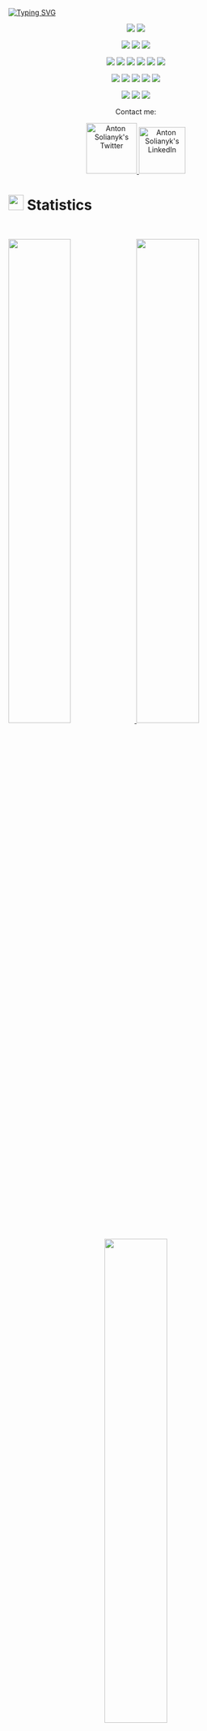 <a href="https://git.io/typing-svg"><img src="https://readme-typing-svg.demolab.com?font=Fira+Code&pause=1000&background=33333300&center=true&width=1000&lines=I+love+coding+;keep+grinding" alt="Typing SVG" /></a>

<p>
<div align="center" target="_blank">
  <img src="https://img.shields.io/twitter/follow/anton_solianyk?style=social">
  <img src="https://img.shields.io/github/followers/antonio-backnotfront?style=social">
</div>
</p>

<p>
<div align="center">
  <img src="https://img.shields.io/badge/JavaScript-000000.svg?style=for-the-badge&logo=javascript&logoColor=F7E017">
  <img src="https://img.shields.io/badge/HTML5-F26624.svg?style=for-the-badge&logo=html5&logoColor=white">
  <img src="https://img.shields.io/badge/CSS-2465F1.svg?style=for-the-badge&logo=CSS3&logoColor=white">
</div>
</p>

<p>
<div align="center">
<img src="https://img.shields.io/badge/React-20232A?style=for-the-badge&logo=react&logoColor=61DAFB">
<img src="https://img.shields.io/badge/React_Router-CA4245?style=for-the-badge&logo=react-router&logoColor=white">
<img src="https://img.shields.io/badge/Redux-593D88?style=for-the-badge&logo=redux&logoColor=white">
<img src="https://img.shields.io/badge/Sass-CC6699?style=for-the-badge&logo=sass&logoColor=white">
<img src="https://img.shields.io/badge/Tailwind_CSS-38B2AC?style=for-the-badge&logo=tailwind-css&logoColor=white">
<img src="https://img.shields.io/badge/Vite-B73BFE?style=for-the-badge&logo=vite&logoColor=FFD62E">
</div>
</p>

<p>
<div align="center">
<img src="https://img.shields.io/badge/Figma-F24E1E?style=for-the-badge&logo=figma&logoColor=white">
  <img src="https://img.shields.io/badge/GitHub-%23121011.svg?style=for-the-badge&logo=github&logoColor=white">
  <img src="https://img.shields.io/badge/Git-%23F05033.svg?style=for-the-badge&logo=git&logoColor=white">
  <img src="https://img.shields.io/badge/Visual%20Studio%20Code-0078d7.svg?style=for-the-badge&logo=visual-studio-code&logoColor=white">
  <img src="https://img.shields.io/badge/-Stackoverflow-FE7A16?style=for-the-badge&logo=stack-overflow&logoColor=white">
</div>
</p>

<p>
<div align="center">
  <img src="https://img.shields.io/badge/Jira-2684FF.svg?style=for-the-badge&logo=Jira&logoColor=white">
  <img src="https://img.shields.io/badge/Notion-%23000000.svg?style=for-the-badge&logo=notion&logoColor=white">
  <img src="https://img.shields.io/badge/Miro-F7C922?style=for-the-badge&logo=Miro&logoColor=050036">
</div>
</p>

<p align="center">Contact me:</p>
<p>
<div align="center">
	<a href="https://twitter.com/anton_solianyk" rel="nofollow">
  		<img alt="Anton Solianyk's Twitter" width="100px" src="https://img.shields.io/badge/LinkedIn-0077B5?style=for-the-badge&logo=linkedin&logoColor=white" style="max-width: 100%;">
	</a>
	<a href="https://www.linkedin.com/in/anton-solianyk-906453221/" rel="nofollow">
  		<img alt="Anton Solianyk's LinkedIn" width="92px" src="https://img.shields.io/badge/Twitter-1DA1F2?style=for-the-badge&logo=twitter&logoColor=white" style="max-width: 100%;">
	</a>
</div>
</p>

# <img src="https://media4.giphy.com/media/MIGbtLZoVjbl0bYbAd/giphy.gif?cid=ecf05e472t2h0i8d7dcjaoau9iqtchhr899hxmpxzzgc7lyw&rid=giphy.gif" width="30"> Statistics


<br/>
<p align="left">
  <a href="https://www.torrinleonard.com/">
    <img width="49.5%" src="https://github-readme-stats.vercel.app/api?username=antonio-backnotfront&show_icons=true&include_all_commits=true&theme=radical&hide_border=true">
    <img width="49.5%" src="https://github-readme-streak-stats.herokuapp.com/?user=antonio-backnotfront&theme=radical&hide_border=true">		  
  </a>
</p>
<br>

<!-- [![Torrin's Activity Graph](https://activity-graph.herokuapp.com/graph?username=antonio-backnotfront&custom_title=Torrin's%20Contribution%20Graph&theme=radical&bg_color=282828&hide_border=true&line=d1a01f&point=c58545)](http://torrinleonard.com/) -->

<p align="center">
  <a href="http://torrinleonard.com/">
    <img width="49.5%" src="https://github-readme-stats.vercel.app/api/top-langs/?username=antonio-backnotfront&theme=radical&bg_color=282828&hide_border=true&include_all_commits=true&count_private=true&layout=compact">
  </a>
</p>

<p align="center"><img src="https://profile-counter.glitch.me/{antonio-backnotfront}/count.svg"></p>

## <img src="https://media1.giphy.com/media/Q8PQ1KuarrYucCMVTJ/giphy.gif?cid=ecf05e47odgm8bs8cmb8cf1ijmfzqaeeu9fzmx6nbcv06ky2&rid=giphy.gif" width="30"> Current Projects
<ul>			
	<li><i><a href="https://github.com/Igoryakib/ForecastPet">Forecast Fox</a></i>:<ul><li>A pet-project whose main idea is to provide accurate weather forecast from any edge of the world as well convenient User Interface in order to make users feel comfortable during their new experience</li></ul></li>
</ul>

## <img src="https://user-images.githubusercontent.com/82110564/189553856-2e7f8f30-80b4-484f-bfaa-9e5eb10f24e5.gif" width="30">About Me

My name is Anton Solianyk. I'm 17-year-old software-developer. Pursuing Bachelor degree in the field of Computer Science in Polish-Japanese Academy in Warsaw, Poland.

The real meeting with computer networks and programming took place in 2017, the year when I was introduced to Python, HTML, and CSS. I got affected by this domain.

Despite an endless interest in IT, my real journey itself begun in 2020, when I was 14-year-old self-motivated and disciplined boy. The first experience was mostly related to digital-marketing, facebook/instagram advertisement, and copywriting. This opportunity to dive into digital world astonished me noticeably; therefore, there was no other option but to keep on working in this realm. The gained experience from years of working with businesses at this young age let me obtain an immense amount of confidence and a great vision of my future prospects.

In 2022, I've made a decision to take up programming as my life sense. The first destination was WEB-development and more specifically: Frontend (javascript, html, css, react), Backend (Node.js).

The current goal is to fully learn Node.js as a Backend technology in order to be able to build Fullstack application. In spite of massive desire to work in a team, I truly appreciate Fullstack skills to understand any process in the development.

I consider a leading position in the team as my favorite role, moreover, I'm ready to carry team to always succesfull projects.
